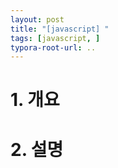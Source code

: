 ```yaml
---
layout: post
title: "[javascript] "
tags: [javascript, ]
typora-root-url: ..
---
```


# 1. 개요





# 2. 설명



